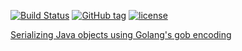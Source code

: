 [![Build Status](https://travis-ci.org/boyvanduuren/jgobs.svg?branch=master)](https://travis-ci.org/boyvanduuren/jgobs) [![GitHub tag](https://img.shields.io/github/tag/boyvanduuren/jgobs.svg?maxAge=2592000)](https://github.com/boyvanduuren/jgobs/tags) [![license](https://img.shields.io/github/license/boyvanduuren/jgobs.svg?maxAge=2592000)](https://raw.githubusercontent.com/boyvanduuren/jgobs/master/LICENSE)

[Serializing Java objects using Golang's gob encoding](https://vanduuren.xyz/2016/java-object-serialization-to-go/)

